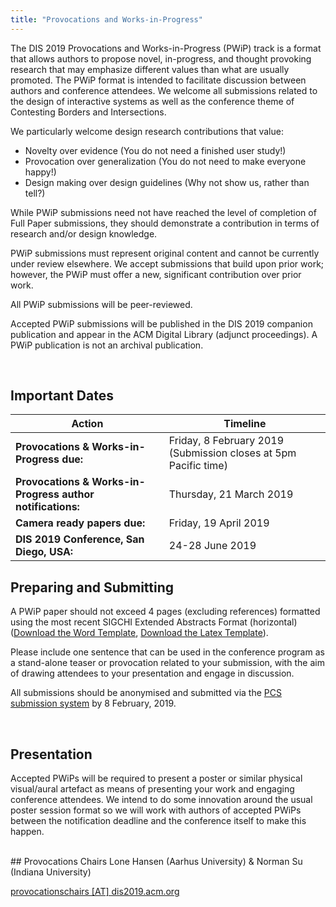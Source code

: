 ```yaml
---
title: "Provocations and Works-in-Progress"
---
```


The DIS 2019 Provocations and Works-in-Progress (PWiP) track is a format that allows authors to propose novel, in-progress, and thought provoking research that may emphasize different values than what are usually promoted. The PWiP format is intended to facilitate discussion between authors and conference attendees. We welcome all submissions related to the design of interactive systems as well as the conference theme of Contesting Borders and Intersections.

We particularly welcome design research contributions that value:

- Novelty over evidence (You do not need a finished user study!)
- Provocation over generalization (You do not need to make everyone happy!)
- Design making over design guidelines (Why not show us, rather than tell?)

While PWiP submissions need not have reached the level of completion of Full Paper submissions, they should demonstrate a contribution in terms of research and/or design knowledge. 

PWiP submissions must represent original content and cannot be currently under review elsewhere. We accept submissions that build upon prior work; however, the PWiP must offer a new, significant contribution over prior work.

All PWiP submissions will be peer-reviewed.

Accepted PWiP submissions will be published in the DIS 2019 companion publication and appear in the ACM Digital Library (adjunct proceedings). A PWiP publication is not an archival publication.

</br>

## Important Dates
| Action | Timeline |
|---|---|
|**Provocations & Works-in-Progress due:** | Friday, 8 February 2019 (Submission closes at 5pm Pacific time)|
|**Provocations & Works-in-Progress author notifications:** | Thursday, 21 March 2019 |
|**Camera ready papers due:** |Friday, 19 April 2019 |
|**DIS 2019 Conference, San Diego, USA:**| 24-28 June 2019 |

## Preparing and Submitting

A PWiP paper should not exceed 4 pages (excluding references) formatted using the most recent SIGCHI Extended Abstracts Format (horizontal) ([Download the Word Template](https://www.dropbox.com/s/nuivw9xj4p1li5s/DIS19ExtendedAbstractsFormat.docx?dl=0), [Download the Latex Template](https://www.dropbox.com/s/4gwss51oc32li5k/DIS19-Latex-ExtendedAbstracts.zip?dl=0)).

Please include one sentence that can be used in the conference program as a stand-alone teaser or provocation related to your submission, with the aim of drawing attendees to your presentation and engage in discussion.

All submissions should be anonymised and submitted via the [PCS submission system](https://new.precisionconference.com/submissions) by 8 February, 2019.

</br>

## Presentation
Accepted PWiPs will be required to present a poster or similar physical visual/aural artefact as means of presenting your work and engaging conference attendees. We intend to do some innovation around the usual poster session format so we will work with authors of accepted PWiPs between the notification deadline and the conference itself to make this happen.

</br>
## Provocations Chairs
Lone Hansen (Aarhus University) & Norman Su (Indiana University)

[provocationschairs [AT] dis2019.acm.org](mailto:provocationschairs@dis2019.acm.org)


